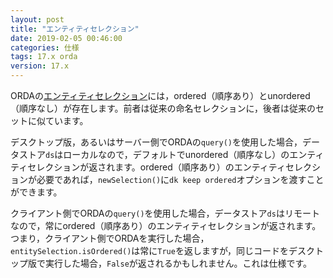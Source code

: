 ```yaml
---
layout: post
title: "エンティティセレクション"
date: 2019-02-05 00:46:00
categories: 仕様 
tags: 17.x orda
version: 17.x
---
```


ORDAの[エンティティセレクション](https://doc.4d.com/4Dv17/4D/17/Entity-selections.300-3767324.ja.html)には，ordered（順序あり）とunordered（順序なし）が存在します。前者は従来の命名セレクションに，後者は従来のセットに似ています。

デスクトップ版，あるいはサーバー側でORDAの``query()``を使用した場合，データストア``ds``はローカルなので，デフォルトでunordered（順序なし）のエンティティセレクションが返されます。ordered（順序あり）のエンティティセレクションが必要であれば，``newSelection()``に``dk keep ordered``オプションを渡すことができます。 

クライアント側でORDAの``query()``を使用した場合，データストア``ds``はリモートなので，常にordered（順序あり）のエンティティセレクションが返されます。つまり，クライアント側でORDAを実行した場合，``entitySelection.isOrdered()``は常に``True``を返しますが，同じコードをデスクトップ版で実行した場合，``False``が返されるかもしれません。これは仕様です。
